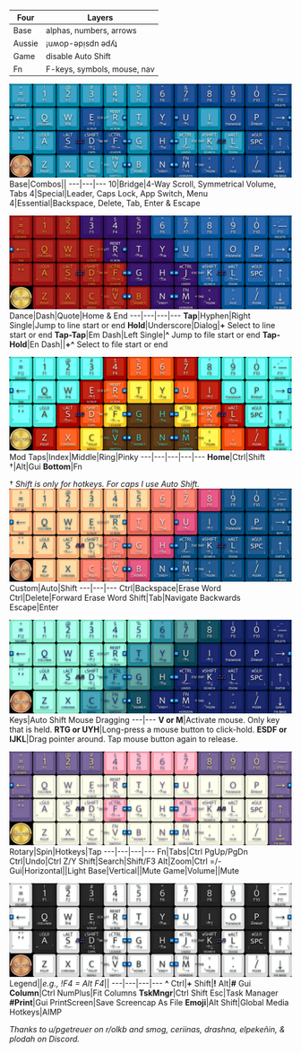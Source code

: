 Four|Layers
---|---
Base|alphas, numbers, arrows
Aussie|¡uʍop-ǝpᴉsdn ǝdʎʇ
Game|disable Auto Shift
Fn|F-keys, symbols, mouse, nav

![MT3 Dansher.png](https://github.com/WandersFar/Planck/blob/main/KLE/MT3%20Dansher.png)
Base|Combos||
---|---|---
10|Bridge|4-Way Scroll, Symmetrical Volume, Tabs
4|Special|Leader, Caps Lock, App Switch, Menu
4|Essential|Backspace, Delete, Tab, Enter & Escape

![MT3 Marvel.png](https://github.com/WandersFar/Planck/blob/main/KLE/MT3%20Marvel.png)
Dance|Dash|Quote|Home & End
---|---|---|---
**Tap**|Hyphen|Right Single|Jump to line start or end
**Hold**|Underscore|Dialog|**+** Select to line start or end
**Tap-Tap**|Em Dash|Left Single|**^** Jump to file start or end
**Tap-Hold**|En Dash||**+^** Select to file start or end

![SA 1976.png](https://github.com/WandersFar/Planck/blob/main/KLE/SA%201976.png)
Mod Taps|Index|Middle|Ring|Pinky
---|---|---|---|---
**Home**|Ctrl|Shift †|Alt|Gui
**Bottom**|Fn

† *Shift is only for hotkeys. For caps I use Auto Shift.*
![SA Vilebloom.png](https://github.com/WandersFar/Planck/blob/main/KLE/SA%20Vilebloom.png)
Custom|Auto|Shift
---|---|---
Ctrl|Backspace|Erase Word
Ctrl|Delete|Forward Erase Word
Shift|Tab|Navigate Backwards
Escape|Enter

![SA Dreameater.png](https://github.com/WandersFar/Planck/blob/main/KLE/SA%20Dreameater.png)
Keys|Auto Shift Mouse Dragging
---|---
**V or M**|Activate mouse. Only key that is held.
**RTG or UYH**|Long-press a mouse button to click-hold.
**ESDF or IJKL**|Drag pointer around. Tap mouse button again to release.

![DSA Astrolokeys.png](https://github.com/WandersFar/Planck/blob/main/KLE/DSA%20Astrolokeys.png)
Rotary|Spin|Hotkeys|Tap
---|---|---|---
Fn|Tabs|Ctrl PgUp/PgDn
Ctrl|Undo|Ctrl Z/Y
Shift|Search|Shift/F3
Alt|Zoom|Ctrl =/-
Gui|Horizontal||Light
Base|Vertical||Mute
Game|Volume||Mute

![MT3 Piano.png](https://github.com/WandersFar/Planck/blob/main/KLE/MT3%20Piano.png)
Legend||*e.g., !F4 = Alt F4*||
---|---|---|---
**^** Ctrl|**+** Shift|**!** Alt|**\#** Gui
**Column**|Ctrl NumPlus|Fit Columns
**TskMngr**|Ctrl Shift Esc|Task Manager
**\#Print**|Gui PrintScreen|Save Screencap As File
**Emoji**|Alt Shift|Global Media Hotkeys|AIMP

*Thanks to u/pgetreuer on r/olkb and smog, ceriinas, drashna, elpekeñin, & plodah on Discord.*

